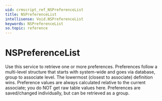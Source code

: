 ```yaml
---
uid: crmscript_ref_NSPreferenceList
title: NSPreferenceList
intellisense: Void.NSPreferenceList
keywords: NSPreferenceList
so.topic: reference
---
```


# NSPreferenceList

Use this service to retrieve one or more preferences. Preferences follow a multi-level structure that starts with system-wide and goes via database, group to associate level. The lowermost (closest to associate) definition wins. Preference values are always calculated relative to the current associate; you do NOT get raw table values here. Preferences are saved/changed individually, but can be retrieved as a group.
